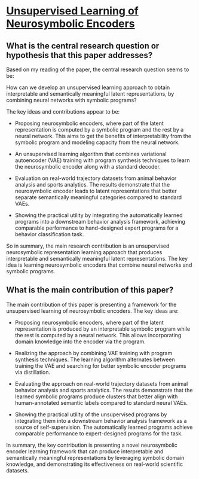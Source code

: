 # [Unsupervised Learning of Neurosymbolic Encoders](https://arxiv.org/abs/2107.13132v2)

## What is the central research question or hypothesis that this paper addresses?

 Based on my reading of the paper, the central research question seems to be: 

How can we develop an unsupervised learning approach to obtain interpretable and semantically meaningful latent representations, by combining neural networks with symbolic programs?

The key ideas and contributions appear to be:

- Proposing neurosymbolic encoders, where part of the latent representation is computed by a symbolic program and the rest by a neural network. This aims to get the benefits of interpretability from the symbolic program and modeling capacity from the neural network.

- An unsupervised learning algorithm that combines variational autoencoder (VAE) training with program synthesis techniques to learn the neurosymbolic encoder along with a standard decoder.

- Evaluation on real-world trajectory datasets from animal behavior analysis and sports analytics. The results demonstrate that the neurosymbolic encoder leads to latent representations that better separate semantically meaningful categories compared to standard VAEs.

- Showing the practical utility by integrating the automatically learned programs into a downstream behavior analysis framework, achieving comparable performance to hand-designed expert programs for a behavior classification task.

So in summary, the main research contribution is an unsupervised neurosymbolic representation learning approach that produces interpretable and semantically meaningful latent representations. The key idea is learning neurosymbolic encoders that combine neural networks and symbolic programs.


## What is the main contribution of this paper?

 The main contribution of this paper is presenting a framework for the unsupervised learning of neurosymbolic encoders. The key ideas are:

- Proposing neurosymbolic encoders, where part of the latent representation is produced by an interpretable symbolic program while the rest is computed by a neural network. This allows incorporating domain knowledge into the encoder via the program.

- Realizing the approach by combining VAE training with program synthesis techniques. The learning algorithm alternates between training the VAE and searching for better symbolic encoder programs via distillation.

- Evaluating the approach on real-world trajectory datasets from animal behavior analysis and sports analytics. The results demonstrate that the learned symbolic programs produce clusters that better align with human-annotated semantic labels compared to standard neural VAEs.

- Showing the practical utility of the unsupervised programs by integrating them into a downstream behavior analysis framework as a source of self-supervision. The automatically learned programs achieve comparable performance to expert-designed programs for the task.

In summary, the key contribution is presenting a novel neurosymbolic encoder learning framework that can produce interpretable and semantically meaningful representations by leveraging symbolic domain knowledge, and demonstrating its effectiveness on real-world scientific datasets.
